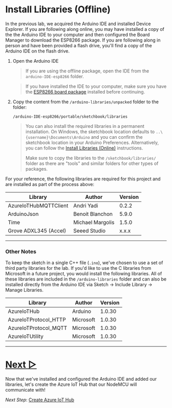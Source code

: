 # Install Libraries (Offline)

In the previous lab, we acquired the Arduino IDE and installed Device Explorer. If you are following along online, you may have installed a copy of the the Arduino IDE to your computer and then configured the Board Manager to download the ESP8266 package. If you are following along in person and have been provided a flash drive, you'll find a copy of the Arduino IDE on the flash drive.

1. Open the Arduino IDE
   > If you are using the offline package, open the IDE from the `arduino-IDE-esp8266` folder. 
   <!--Copy the files to your computer for the best performance. Be sure to copy to a directory close to the root of your hard-drive such as `C:\AzureLab` as Windows may have issues with long file/directory names (some of the support package have deep nested directories).-->
   >
   > If you have installed the IDE to your computer, make sure you have the [ESP8266 board package](1_Software_Installation.md#configure-arduino-ide-for-esp8266) installed before continuing.
1. Copy the content from the `/arduino-libraries/unpacked` folder to the folder:  
   ```
   /arduino-IDE-esp8266/portable/sketchbook/libraries
   ```
   > You can also install the required libraries in a permanent installation. On Windows, the sketchbook location defaults to `..\{username}\Documents\Arduino` and you can confirm the sketchbook location in your Arduino Preferences. Alternatively, you can follow the [Install Libraries (Online)](2_A_Install_Libraries.md) instructions.
   >
   > Make sure to copy the libraries to the `/sketchbook/libraries/` folder as there are "tools" and similar folders for other types of packages.

For your reference, the following libraries are required for this project and are installed as part of the process above:

   | Library                | Author           | Version |
   |------------------------|------------------|---------|
   | AzureIoTHubMQTTClient  | Andri Yadi       | 0.2.2   |
   | ArduinoJson            | Benoit Blanchon  | 5.9.0   |
   | Time                   | Michael Margolis | 1.5.0   |
   | Grove ADXL345 (Accel)  | Seeed Studio     | x.x.x   |

---
### Other Notes    
To keep the sketch in a single C++ file (`.ino`), we've chosen to use a set of third party libraries for the lab. If you'd like to use the C libraries from Microsoft in a future project, you would install the following libraries. All of these libraries are included in the `/arduino-libraries` folder and can also be installed directly from the Arduino IDE via Sketch → Include Library → Manage Libraries.  

| Library                | Author         | Version |
|------------------------|----------------|---------|
| AzureIoTHub            | Arduino        | 1.0.30  |
| AzureIoTProtocol_HTTP  | Microsoft      | 1.0.30  |
| AzureIoTProtocol_MQTT  | Microsoft      | 1.0.30  |
| AzureIoTUtility        | Microsoft      | 1.0.30  |
---

# [Next ▻](3_Azure_IoT_Hub.md)
Now that we've installed and configured the Arduino IDE and added our libraries, let's create the Azure IoT Hub that our NodeMCU will communicate with!

*Next Step*: [Create Azure IoT Hub](3_Azure_IoT_Hub.md)
